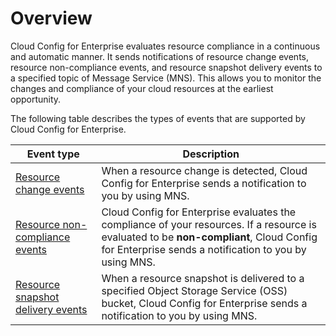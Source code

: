 # Overview

Cloud Config for Enterprise evaluates resource compliance in a continuous and automatic manner. It sends notifications of resource change events, resource non-compliance events, and resource snapshot delivery events to a specified topic of Message Service \(MNS\). This allows you to monitor the changes and compliance of your cloud resources at the earliest opportunity.

The following table describes the types of events that are supported by Cloud Config for Enterprise.

|Event type|Description|
|----------|-----------|
|[Resource change events]()|When a resource change is detected, Cloud Config for Enterprise sends a notification to you by using MNS.|
|[Resource non-compliance events]()|Cloud Config for Enterprise evaluates the compliance of your resources. If a resource is evaluated to be **non-compliant**, Cloud Config for Enterprise sends a notification to you by using MNS.|
|[Resource snapshot delivery events]()|When a resource snapshot is delivered to a specified Object Storage Service \(OSS\) bucket, Cloud Config for Enterprise sends a notification to you by using MNS.|

